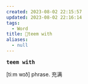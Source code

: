 ```yaml
---
created: 2023-08-02 22:15:57
updated: 2023-08-02 22:16:14
tags:
  - Word
title: 📖teem with
aliases:
  - null
---
```


<pre><strong>teem with</strong></pre>
[ti:m wɪð]
phrase. 充满

